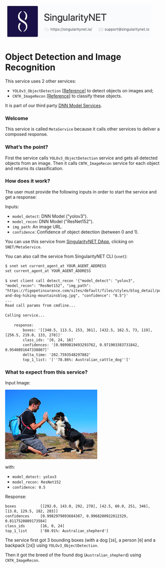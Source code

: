 [issue-template]: ../../../../issues/new?template=BUG_REPORT.md
[feature-template]: ../../../../issues/new?template=FEATURE_REQUEST.md

![singnetlogo](../assets/singnet-logo.jpg?raw=true 'SingularityNET')

# Object Detection and Image Recognition

This service uses 2 other services:
  - `YOLOv3_ObjectDetection` [[Reference](https://pjreddie.com/darknet/yolo/)] to detect objects on images and;
  - `CNTK_ImageRecon` [[Reference](https://cntk.ai/pythondocs/CNTK_301_Image_Recognition_with_Deep_Transfer_Learning.html)] to classify these objects.

It is part of our third party [DNN Model Services](https://github.com/singnet/dnn-model-services).

### Welcome

This service is called `MetaService` because it calls other services to deliver a composed response. 

### What’s the point?

First the service calls `YOLOv3_ObjectDetection` service and gets all detected objects from an image.
Then it calls `CNTK_ImageRecon` service for each object and returns its classification.

### How does it work?

The user must provide the following inputs in order to start the service and get a response:

Inputs:
  - `model_detect`: DNN Model ("yolov3").
  - `model_recon`: DNN Model ("ResNet152").
  - `img_path`: An image URL.
  - `confidence`: Confidence of object detection (between 0 and 1).

You can use this service from [SingularityNET DApp](http://alpha.singularitynet.io/), clicking on `SNET/MetaService`.

You can also call the service from SingularityNET CLI (`snet`):

```
$ snet set current_agent_at YOUR_AGENT_ADDRESS
set current_agent_at YOUR_AGENT_ADDRESS

$ snet client call detect_recon '{"model_detect": "yolov3", "model_recon": "ResNet152", "img_path": "https://figopetinsurance.com/sites/default/files/styles/blog_detail/public/imagedogsman-and-dog-hiking-mountainsblog.jpg", "confidence": "0.5"}'
...
Read call params from cmdline...

Calling service...

    response:
        boxes: '[[340.5, 113.5, 153, 361], [432.5, 162.5, 73, 119], [256.5, 219.0, 133, 278]]'
        class_ids: '[0, 24, 16]'
        confidences: '[0.9899819493293762, 0.971903383731842, 0.9540891647338867]'
        delta_time: '202.7593548297882'
        top_1_list: '[''78.86%: Australian_cattle_dog'']'
```

### What to expect from this service?

Input Image:

![BackpackManDog Splash 1](../assets/users_guide/backpack_man_dog.jpg)

with:
- `model_detect: yolov3`
- `model_recon: ResNet152`
- `confidence: 0.5`

Response:

```
boxes           [[292.0, 143.0, 292, 278], [42.5, 60.0, 251, 346], [13.0, 129.5, 182, 203]]
confidences     [0.9982979893684387, 0.9968200922012329, 0.8117520809173584]
class_ids       [16, 0, 24]
top_1_list      ['80.91%: Australian_shepherd']
```

The service first got 3 bounding boxes (with a dog [`16`], a person [`0`] and a backpack [`24`]) 
using `YOLOv3_ObjectDetection`.

Then it got the breed of the found dog (`Australian_shepherd`) using `CNTK_ImageRecon`.

